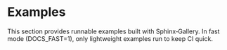 # Examples

This section provides runnable examples built with Sphinx‑Gallery. In fast mode (DOCS_FAST=1), only lightweight examples run to keep CI quick.

<!-- TODO: Auto-generate examples gallery with Sphinx-Gallery -->
<!-- ```{toctree}
:maxdepth: 1
:hidden:

auto_examples/index
``` -->

<!-- See the full gallery: {ref}`auto_examples/index` -->
